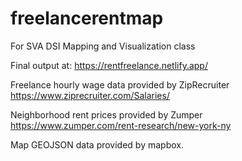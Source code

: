 # freelancerentmap
For SVA DSI Mapping and Visualization class

Final output at: https://rentfreelance.netlify.app/

Freelance hourly wage data provided by ZipRecruiter
https://www.ziprecruiter.com/Salaries/

Neighborhood rent prices provided by Zumper
https://www.zumper.com/rent-research/new-york-ny

Map GEOJSON data provided by mapbox.

